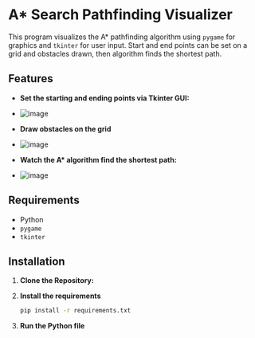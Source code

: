 # A* Search Pathfinding Visualizer

This program visualizes the A* pathfinding algorithm using `pygame` for graphics and `tkinter` for user input. Start and end points can be set on a grid and obstacles drawn, then algorithm finds the shortest path.

## Features

- **Set the starting and ending points via Tkinter GUI:** 
- ![image](https://github.com/user-attachments/assets/0f09cb62-4759-4423-8a67-dad5dafe2623)
- **Draw obstacles on the grid**
- ![image](https://github.com/user-attachments/assets/d4daabb5-73d7-480e-9c5e-809fd348dcc0)

- **Watch the A\* algorithm find the shortest path:**
- ![image](https://github.com/user-attachments/assets/ee857b3a-854c-4d47-a925-fff2e72f5c77)

## Requirements

- Python 
- `pygame`
- `tkinter`

## Installation

1. **Clone the Repository:**
   
2. **Install the requirements**
   ```bash
   pip install -r requirements.txt
3. **Run the Python file** 

